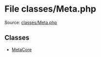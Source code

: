File classes/Meta.php
=========

Source: [classes/Meta.php](https://github.com/PrestaShop/PrestaShop/blob/1.5.4.1/classes/Meta.php)


Classes
-------

* [MetaCore](class.MetaCore.md)

